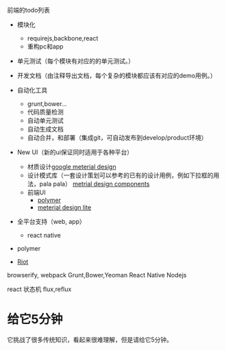 前端的todo列表

- 模块化
  - requirejs,backbone,react
  - 重构pc和app
- 单元测试（每个模块有对应的的单元测试。）
- 开发文档（由注释导出文档，每个复杂的模块都应该有对应的demo用例。）
- 自动化工具
  - grunt,bower...
  - 代码质量检测
  - 自动单元测试
  - 自动生成文档
  - 自动合并，和部署（集成git，可自动发布到develop/product环境）
- New UI（新的ui保证同时适用于各种平台）
  - 材质设计[google meterial design](https://www.google.com/design/)
  - 设计模式库（一套设计策划可以参考的已有的设计用例，例如下拉框的用法，pala pala）
    [metrial design components](https://www.google.com/design/spec/components/cards.html)
  - 前端UI
    - [polymer](https://www.polymer-project.org)
    - [meterial design lite](http://www.getmdl.io/)
- 全平台支持（web, app）
  - react native


- polymer
- [Riot](https://muut.com/riotjs/)


browserify, webpack
Grunt,Bower,Yeoman
React Native
Nodejs

react
状态机
flux,reflux

# 给它5分钟

它挑战了很多传统知识，看起来很难理解，但是请给它5分钟。
